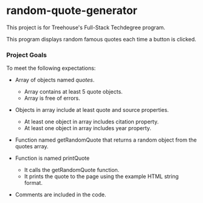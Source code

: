 # random-quote-generator

This project is for Treehouse's Full-Stack Techdegree program.

This program displays random famous quotes each time a button is clicked.

### Project Goals

To meet the following expectations:

* Array of objects named *quotes*.
    * Array contains at least 5 quote objects.
    * Array is free of errors.

* Objects in array include at least quote and source properties.
    * At least one object in array includes citation property.
    * At least one object in array includes year property.

* Function named getRandomQuote that returns a random object from the quotes array.

* Function is named printQuote
    * It calls the getRandomQuote function.
    * It prints the quote to the page using the example HTML string format.

* Comments are included in the code.